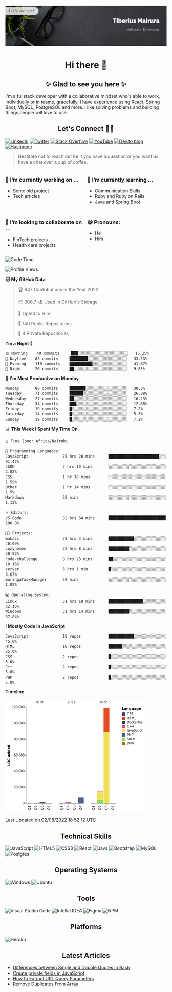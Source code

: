 ![cover-image](assets/images/banner.jpg)

<h1 align="center">
 Hi there 👋
</h1>

<h2 align="center"> ✨ Glad to see you here ✨ </h2>

I'm a fullstack developer with a collaborative mindset who's able to work, individually or in teams, gracefully. I have experience using React, Spring Boot, MySQL, PostgreSQL and more. I like solving problems and building things people will love to use.

<h2 align="center"> Let's Connect 🤝🏾 </h2>

[![LinkedIn](https://img.shields.io/badge/linkedin-%230077B5.svg?style=for-the-badge&logo=linkedin&logoColor=white)](https://www.linkedin.com/in/tiberius-mairura/) [![Twitter](https://img.shields.io/badge/Twitter-%231DA1F2.svg?style=for-the-badge&logo=Twitter&logoColor=white)](https://twitter.com/hermit_tiberius) [![Stack Overflow](https://img.shields.io/badge/-Stackoverflow-FE7A16?style=for-the-badge&logo=stack-overflow&logoColor=white)](https://stackoverflow.com/users/11869442/tiberius) [![YouTube](https://img.shields.io/badge/YouTube-%23FF0000.svg?style=for-the-badge&logo=YouTube&logoColor=white)](https://www.youtube.com/channel/UCEyv3oMzvLUv6tGs9KD_S_A) [![Dev.to blog](https://img.shields.io/badge/dev.to-0A0A0A?style=for-the-badge&logo=dev.to&logoColor=white)](https://dev.to/hermitex) [![Hashnode](https://img.shields.io/badge/Hashnode-2962FF?style=for-the-badge&logo=hashnode&logoColor=white)](https://hashnode.com/@hermitex)

> Hestitate not to reach out be it you have a question or you want us have a chat over a cup of coffee.

<div style="display: grid; gap: 0.5rem; grid-template-columns: repeat(2, 1fr);">

<div>

<h3>🔭  I’m currently working on ...</h3>

- Some old project
- Tech articles

</div>

<div>

<h3>🌱 I’m currently learning ...</h3>

- Communication Skills
- Ruby and Ruby on Rails
- Java and Spring Boot

</div>

<div>
<h3>👯 I’m looking to collaborate on ...</h3>

- FinTech projects
- Health care projects

</div>

<div>
<h3>😄 Pronouns:</h3>

- He
- Him
  
</div>

</div>

<!--START_SECTION:waka-->
![Code Time](http://img.shields.io/badge/Code%20Time-0%20secs-blue)

![Profile Views](http://img.shields.io/badge/Profile%20Views-32-blue)

**🐱 My GitHub Data** 

> 🏆 647 Contributions in the Year 2022
 > 
> 📦 308.7 kB Used in GitHub's Storage 
 > 
> 💼 Opted to Hire
 > 
> 📜 140 Public Repositories 
 > 
> 🔑 4 Private Repositories  
 > 
**I'm a Night 🦉** 

```text
🌞 Morning    40 commits     ███░░░░░░░░░░░░░░░░░░░░░░   15.15% 
🌆 Daytime    88 commits     ████████░░░░░░░░░░░░░░░░░   33.33% 
🌃 Evening    110 commits    ██████████░░░░░░░░░░░░░░░   41.67% 
🌙 Night      26 commits     ██░░░░░░░░░░░░░░░░░░░░░░░   9.85%

```
📅 **I'm Most Productive on Monday** 

```text
Monday       80 commits     ███████░░░░░░░░░░░░░░░░░░   30.3% 
Tuesday      71 commits     ██████░░░░░░░░░░░░░░░░░░░   26.89% 
Wednesday    27 commits     ██░░░░░░░░░░░░░░░░░░░░░░░   10.23% 
Thursday     34 commits     ███░░░░░░░░░░░░░░░░░░░░░░   12.88% 
Friday       19 commits     █░░░░░░░░░░░░░░░░░░░░░░░░   7.2% 
Saturday     14 commits     █░░░░░░░░░░░░░░░░░░░░░░░░   5.3% 
Sunday       19 commits     █░░░░░░░░░░░░░░░░░░░░░░░░   7.2%

```


📊 **This Week I Spent My Time On** 

```text
⌚︎ Time Zone: Africa/Nairobi

💬 Programming Languages: 
JavaScript               75 hrs 28 mins      ██████████████████████░░░   91.42% 
JSON                     2 hrs 19 mins       ░░░░░░░░░░░░░░░░░░░░░░░░░   2.82% 
CSS                      1 hr 18 mins        ░░░░░░░░░░░░░░░░░░░░░░░░░   1.59% 
Other                    1 hr 14 mins        ░░░░░░░░░░░░░░░░░░░░░░░░░   1.5% 
Markdown                 55 mins             ░░░░░░░░░░░░░░░░░░░░░░░░░   1.13%

🔥 Editors: 
VS Code                  82 hrs 34 mins      █████████████████████████   100.0%

🐱‍💻 Projects: 
makazi                   38 hrs 3 mins       ███████████░░░░░░░░░░░░░░   46.09% 
cozyhomes                32 hrs 8 mins       █████████░░░░░░░░░░░░░░░░   38.92% 
code-challenge           8 hrs 23 mins       ██░░░░░░░░░░░░░░░░░░░░░░░   10.16% 
server                   3 hrs 1 min         █░░░░░░░░░░░░░░░░░░░░░░░░   3.67% 
moringaTaskManager       50 mins             ░░░░░░░░░░░░░░░░░░░░░░░░░   1.02%

💻 Operating System: 
Linux                    51 hrs 19 mins      ███████████████░░░░░░░░░░   62.16% 
Windows                  31 hrs 14 mins      █████████░░░░░░░░░░░░░░░░   37.84%

```

**I Mostly Code in JavaScript** 

```text
JavaScript               18 repos            ███████████░░░░░░░░░░░░░░   45.0% 
HTML                     10 repos            ██████░░░░░░░░░░░░░░░░░░░   25.0% 
CSS                      2 repos             █░░░░░░░░░░░░░░░░░░░░░░░░   5.0% 
C++                      2 repos             █░░░░░░░░░░░░░░░░░░░░░░░░   5.0% 
PHP                      2 repos             █░░░░░░░░░░░░░░░░░░░░░░░░   5.0%

```


**Timeline**

![Chart not found](https://raw.githubusercontent.com/hermitex/hermitex/main/charts/bar_graph.png) 


 Last Updated on 02/08/2022 18:52:12 UTC
<!--END_SECTION:waka-->

<h2 align="center"> Technical Skills </h2>

![JavaScript](https://img.shields.io/badge/javascript-%23323330.svg?style=for-the-badge&logo=javascript&logoColor=%23F7DF1E) ![HTML5](https://img.shields.io/badge/html5-%23E34F26.svg?style=for-the-badge&logo=html5&logoColor=white) ![CSS3](https://img.shields.io/badge/css3-%231572B6.svg?style=for-the-badge&logo=css3&logoColor=white) ![React](https://img.shields.io/badge/react-%2320232a.svg?style=for-the-badge&logo=react&logoColor=%2361DAFB) ![Java](https://img.shields.io/badge/java-%23ED8B00.svg?style=for-the-badge&logo=java&logoColor=white) ![Bootstrap](https://img.shields.io/badge/bootstrap-%23563D7C.svg?style=for-the-badge&logo=bootstrap&logoColor=white) ![MySQL](https://img.shields.io/badge/mysql-%2300f.svg?style=for-the-badge&logo=mysql&logoColor=white) ![Postgres](https://img.shields.io/badge/postgres-%23316192.svg?style=for-the-badge&logo=postgresql&logoColor=white)

<h2 align="center"> Operating Systems </h2>

![Windows](https://img.shields.io/badge/Windows-0078D6?style=for-the-badge&logo=windows&logoColor=white) ![Ubuntu](https://img.shields.io/badge/Ubuntu-E95420?style=for-the-badge&logo=ubuntu&logoColor=white)

<h2 align="center"> Tools </h2>

![Visual Studio Code](https://img.shields.io/badge/Visual%20Studio%20Code-0078d7.svg?style=for-the-badge&logo=visual-studio-code&logoColor=white) ![IntelliJ IDEA](https://img.shields.io/badge/IntelliJIDEA-000000.svg?style=for-the-badge&logo=intellij-idea&logoColor=white) ![Figma](https://img.shields.io/badge/figma-%23F24E1E.svg?style=for-the-badge&logo=figma&logoColor=white) ![NPM](https://img.shields.io/badge/NPM-%23000000.svg?style=for-the-badge&logo=npm&logoColor=white)

<h2 align="center"> Platforms </h2>

![Heroku](https://img.shields.io/badge/heroku-%23430098.svg?style=for-the-badge&logo=heroku&logoColor=white)

 <h2 align="center">Latest Articles </h2>

- [Differences between Single and Double Quotes in Bash](https://dev.to/hermitex/differences-between-single-and-double-quotes-in-bash-3eog)
- [Create private fields in JavaScript](https://dev.to/hermitex/create-private-fields-in-javascript-3ean)
- [How to Extract URL Query Parameters](https://dev.to/hermitex/how-to-extract-url-search-parameters-4k58)
- [Remove Duplicates From Array](https://dev.to/hermitex/remove-duplicates-from-array-1d6h)
